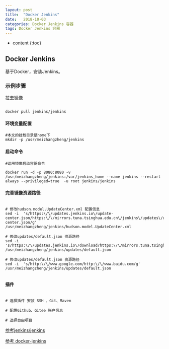 ```yaml
---
layout: post
title:  "Docker Jenkins"
date:   2018-10-03 
categories: Docker Jenkins 容器
tags: Docker Jenkins 容器
---
```


* content
{:toc}

## Docker Jenkins

   基于Docker，安装Jenkins。


### 示例步骤

拉去镜像

```

docker pull jenkins/jenkins

```

#### 环境变量配置

```
#本文的挂载目录是home下
mkdir -p /usr/meizhangzheng/jenkins

```

#### 启动命令

```
#运用镜像启动容器命令

docker run -d -p 8080:8080 -v /usr/meizhangzheng/jenkins:/var/jenkins_home --name jenkins --restart always --privileged=true  -u root jenkins/jenkins

```

#### 完善镜像资源路径

```

# 修改hudson.model.UpdateCenter.xml 配置信息
sed -i  's/https:\/\/updates.jenkins.io\/update-center.json/https:\/\/mirrors.tuna.tsinghua.edu.cn\/jenkins\/updates\/update-center.json/g' /usr/meizhangzheng/jenkins/hudson.model.UpdateCenter.xml

# 修改updates/default.json 资源路径
sed -i  's/https:\/\/updates.jenkins.io\/download/https:\/\/mirrors.tuna.tsinghua.edu.cn\/jenkins/g' /usr/meizhangzheng/jenkins/updates/default.json

# 修改updates/default.json 资源路径
sed -i  's/http:\/\/www.google.com/http:\/\/www.baidu.com/g' /usr/meizhangzheng/jenkins/updates/default.json


```


#### 插件

```

# 选择插件 安装 SSH 、Git、Maven

# 配置Github、Gitee 账户信息

# 选择自由项目

```


[参考jenkins/jenkins](https://www.cnblogs.com/dreammer/p/13670222.html)

[参考 docker-jenkins](https://www.cnblogs.com/nhdlb/p/12576273.html)